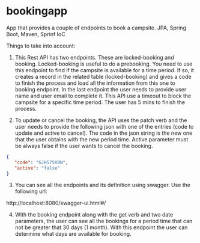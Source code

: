 # bookingapp
App that provides a couple of endpoints to book a campsite.  JPA, Spring Boot, Maven, Sprinf IoC

Things to take into account:

1) This Rest API has two endpoints.  These are locked-booking and booking.  Locked-booking is useful to do a prebooking.  You need to use this endpoint to find if the campsite is available for a time period.  If so, it creates a record in the related table (locked-booking) and gives a code to finish the process and load all the information from this one to booking endpoint.  In the last endpoint the user needs to provide user name and user email to complete it.  This API use a timeout to block the campsite for a specific time period.  The user has 5 mins to finish the process. 

2) To update or cancel the booking, the API uses the patch verb and the user needs to provide the following json with one of the entries (code to update and active to cancel).   The code in the json string is the new one that the user obtains with the new period time.  Active parameter must be always false if the user wants to cancel the booking.
```json
{  
   "code": "GJH575VBN",
   "active": "false"
}
```

3) You can see all the endpoints and its definition using swagger.  Use the following url:

http://localhost:8080/swagger-ui.html#/

4) With the booking endpoint along with the get verb and two date parameters, the user can see all the bookings for a period time that can not be greater that 30 days (1 month). With this endpoint the user can determine what days are available for booking.
